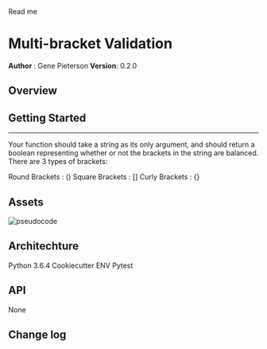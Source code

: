 Read me
# Multi-bracket Validation
**Author** : Gene Pieterson
**Version**: 0.2.0

## Overview



## Getting Started
---------------
Your function should take a string as its only argument, and should return a boolean representing whether or not the brackets in the string are balanced. There are 3 types of brackets:

Round Brackets : ()
Square Brackets : []
Curly Brackets : {}

## Assets
![pseudocode](../../assets/multi_bracket_validation.jpg)



## Architechture
Python 3.6.4
Cookiecutter
ENV
Pytest


## API
None

## Change log